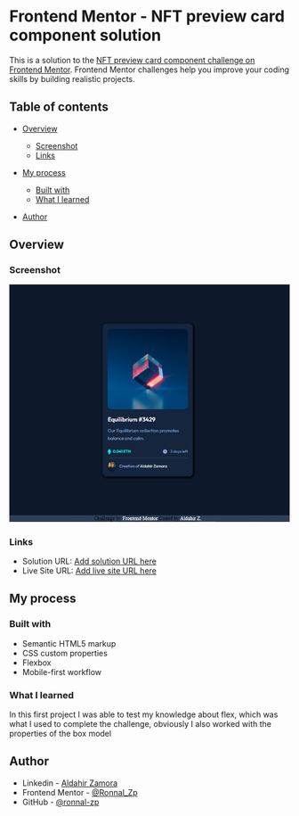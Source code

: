 # Frontend Mentor - NFT preview card component solution

This is a solution to the [NFT preview card component challenge on Frontend Mentor](https://www.frontendmentor.io/challenges/nft-preview-card-component-SbdUL_w0U). Frontend Mentor challenges help you improve your coding skills by building realistic projects. 

## Table of contents

- [Overview](#overview)
  - [Screenshot](#screenshot)
  - [Links](#links)

- [My process](#my-process)
  - [Built with](#built-with)
  - [What I learned](#what-i-learned)
  
- [Author](#author)



## Overview

### Screenshot

![](./images/portada.PNG)



### Links

- Solution URL: [Add solution URL here](https://github.com/Ronnal-Zp/cardNftComponent)
- Live Site URL: [Add live site URL here](https://ronnal-zp.github.io/cardNftComponent/)

## My process

### Built with

- Semantic HTML5 markup
- CSS custom properties
- Flexbox
- Mobile-first workflow



### What I learned

In this first project I was able to test my knowledge about flex, which was what I used to complete the challenge, obviously I also worked with the properties of the box model



## Author

- Linkedin - [Aldahir Zamora](https://www.linkedin.com/in/aldahir-zamora/)
- Frontend Mentor - [@Ronnal_Zp](https://www.frontendmentor.io/profile/Ronnal-Zp)
- GitHub - [@ronnal-zp](https://github.com/Ronnal-Zp)
